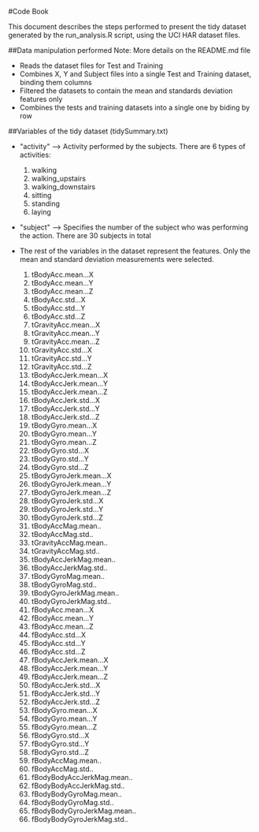 #Code Book

This document describes the steps performed to present the tidy dataset generated by the run_analysis.R script, using the UCI HAR dataset files.

##Data manipulation performed 
Note: More details on the README.md file

* Reads the dataset files for Test and Training
* Combines X, Y and Subject files into a single Test and Training dataset, binding them columns
* Filtered the datasets to contain the mean and standards deviation features only
* Combines the tests and training datasets into a single one by biding by row

##Variables of the tidy dataset (tidySummary.txt)

* "activity" --> Activity performed by the subjects. There are 6 types of activities:  
  1) walking  
  2) walking_upstairs  
  3) walking_downstairs  
  4) sitting  
  5) standing  
  6) laying  

* "subject" --> Specifies the number of the subject who was performing the action. There are 30 subjects in total

* The rest of the variables in the dataset represent the features. Only the mean and standard deviation measurements were selected.  
  1) tBodyAcc.mean...X  
  2) tBodyAcc.mean...Y  
  3) tBodyAcc.mean...Z  
  4) tBodyAcc.std...X  
  5) tBodyAcc.std...Y  
  6) tBodyAcc.std...Z  
  7) tGravityAcc.mean...X  
  8) tGravityAcc.mean...Y  
  9) tGravityAcc.mean...Z  
  10) tGravityAcc.std...X  
  11) tGravityAcc.std...Y  
  12) tGravityAcc.std...Z  
  13) tBodyAccJerk.mean...X  
  14) tBodyAccJerk.mean...Y  
  15) tBodyAccJerk.mean...Z  
  16) tBodyAccJerk.std...X  
  17) tBodyAccJerk.std...Y  
  18) tBodyAccJerk.std...Z  
  19) tBodyGyro.mean...X  
  20) tBodyGyro.mean...Y  
  21) tBodyGyro.mean...Z  
  22) tBodyGyro.std...X  
  23) tBodyGyro.std...Y  
  24) tBodyGyro.std...Z  
  25) tBodyGyroJerk.mean...X  
  26) tBodyGyroJerk.mean...Y  
  27) tBodyGyroJerk.mean...Z  
  28) tBodyGyroJerk.std...X  
  29) tBodyGyroJerk.std...Y  
  30) tBodyGyroJerk.std...Z  
  31) tBodyAccMag.mean..  
  32) tBodyAccMag.std..  
  33) tGravityAccMag.mean..  
  34) tGravityAccMag.std..  
  35) tBodyAccJerkMag.mean..  
  36) tBodyAccJerkMag.std..  
  37) tBodyGyroMag.mean..  
  38) tBodyGyroMag.std..  
  39) tBodyGyroJerkMag.mean..  
  40) tBodyGyroJerkMag.std..  
  41) fBodyAcc.mean...X  
  42) fBodyAcc.mean...Y  
  43) fBodyAcc.mean...Z  
  44) fBodyAcc.std...X  
  45) fBodyAcc.std...Y  
  46) fBodyAcc.std...Z  
  47) fBodyAccJerk.mean...X  
  48) fBodyAccJerk.mean...Y  
  49) fBodyAccJerk.mean...Z  
  50) fBodyAccJerk.std...X  
  51) fBodyAccJerk.std...Y  
  52) fBodyAccJerk.std...Z  
  53) fBodyGyro.mean...X  
  54) fBodyGyro.mean...Y  
  55) fBodyGyro.mean...Z  
  56) fBodyGyro.std...X  
  57) fBodyGyro.std...Y  
  58) fBodyGyro.std...Z  
  59) fBodyAccMag.mean..  
  60) fBodyAccMag.std..  
  61) fBodyBodyAccJerkMag.mean..  
  62) fBodyBodyAccJerkMag.std..  
  63) fBodyBodyGyroMag.mean..  
  64) fBodyBodyGyroMag.std..  
  65) fBodyBodyGyroJerkMag.mean..  
  66) fBodyBodyGyroJerkMag.std..  
